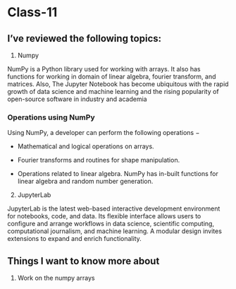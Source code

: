 # Class-11
## I’ve reviewed the following topics:

1. Numpy

NumPy is a Python library used for working with arrays.
It also has functions for working in domain of linear algebra, fourier transform, and matrices.
Also, The Jupyter Notebook has become ubiquitous with the rapid growth of data science and machine learning and the rising popularity of open-source software in industry and academia

### Operations using NumPy
Using NumPy, a developer can perform the following operations −

- Mathematical and logical operations on arrays.

- Fourier transforms and routines for shape manipulation.

- Operations related to linear algebra. NumPy has in-built functions for linear algebra and random number generation.

2. JupyterLab

JupyterLab is the latest web-based interactive development environment for notebooks, code, and data. Its flexible interface allows users to configure and arrange workflows in data science, scientific computing, computational journalism, and machine learning. A modular design invites extensions to expand and enrich functionality.


## Things I want to know more about
1. Work on the numpy arrays